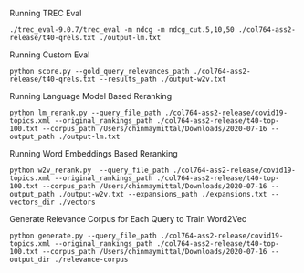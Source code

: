 
Running TREC Eval
```
./trec_eval-9.0.7/trec_eval -m ndcg -m ndcg_cut.5,10,50 ./col764-ass2-release/t40-qrels.txt ./output-lm.txt
```

Running Custom Eval

```
python score.py --gold_query_relevances_path ./col764-ass2-release/t40-qrels.txt --results_path ./output-w2v.txt
```

Running Language Model Based Reranking

```
python lm_rerank.py --query_file_path ./col764-ass2-release/covid19-topics.xml --original_rankings_path ./col764-ass2-release/t40-top-100.txt --corpus_path /Users/chinmaymittal/Downloads/2020-07-16 --output_path ./output-lm.txt
```

Running Word Embeddings Based Reranking

```
python w2v_rerank.py  --query_file_path ./col764-ass2-release/covid19-topics.xml --original_rankings_path ./col764-ass2-release/t40-top-100.txt --corpus_path /Users/chinmaymittal/Downloads/2020-07-16 --output_path ./output-w2v.txt --expansions_path ./expansions.txt --vectors_dir ./vectors
```

Generate Relevance Corpus for Each Query to Train Word2Vec

```
python generate.py --query_file_path ./col764-ass2-release/covid19-topics.xml --original_rankings_path ./col764-ass2-release/t40-top-100.txt --corpus_path /Users/chinmaymittal/Downloads/2020-07-16 --output_dir ./relevance-corpus
```


